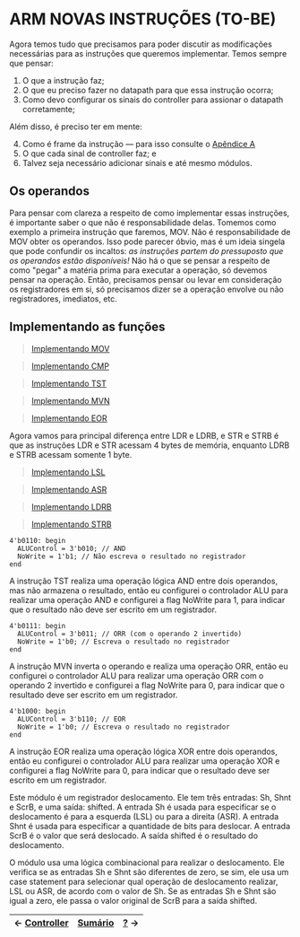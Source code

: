 # ARM NOVAS INSTRUÇÕES (TO-BE)

Agora temos tudo que precisamos para poder discutir as modificações necessárias para as instruções que queremos implementar. Temos sempre que pensar:

1. O que a instrução faz;
2. O que eu preciso fazer no datapath para que essa instrução ocorra;
3. Como devo configurar os sinais do controller para assionar o datapath corretamente;

Além disso, é preciso ter em mente:

4. Como é frame da instrução — para isso consulte o [Apêndice A](https://github.com/Batchuka/Projeto-ARM-Single-Cycle-IFES/blob/main/Documenta%C3%A7%C3%A3o/1%20%E2%80%94%20INTRODU%C3%87%C3%83O%20e%20APENDICES/A%20%E2%80%94%20FRAME%20DAS%20NOVAS%20INSTRU%C3%87%C3%95ES.md#a---novas-instru%C3%A7%C3%B5es)
5. O que cada sinal de controller faz; e
6. Talvez seja necessário adicionar sinais e até mesmo módulos.

## Os operandos

Para pensar com clareza a respeito de como implementar essas instruções, é importante saber o que não é responsabilidade delas. Tomemos como exemplo a primeira instrução que faremos, MOV. Não é responsabilidade de MOV obter os operandos. Isso pode parecer óbvio, mas é um ideia singela que pode confundir os incaltos: *as instruções partem do pressuposto que os operandos estão disponíveis!* Não há o que se pensar a respeito de como "pegar" a matéria prima para executar a operação, só devemos pensar na operação. Então, precisamos pensar ou levar em consideração os registradores em si, só precisamos dizer se a operação envolve ou não registradores, imediatos, etc.


## Implementando as funções

> [Implementando MOV](https://github.com/Batchuka/Projeto-ARM-Single-Cycle-IFES/blob/main/Documenta%C3%A7%C3%A3o/3%20%E2%80%94%20AS%20NOVAS%20INSTRU%C3%87%C3%95ES%20TO-BE/mov.md#implementando-mov)

> [Implementando CMP]()

> [Implementando TST]()

> [Implementando MVN]()

> [Implementando EOR]()

Agora vamos para  principal diferença entre LDR e LDRB, e STR e STRB é que as instruções LDR e STR acessam 4 bytes de memória, enquanto LDRB e STRB acessam somente 1 byte.

> [Implementando LSL]()

> [Implementando ASR]()

> [Implementando LDRB]()

> [Implementando STRB]()




```
4'b0110: begin
  ALUControl = 3'b010; // AND
  NoWrite = 1'b1; // Não escreva o resultado no registrador
end
```

A instrução TST realiza uma operação lógica AND entre dois operandos, mas não armazena o resultado, então eu configurei o controlador ALU para realizar uma operação AND e configurei a flag NoWrite para 1, para indicar que o resultado não deve ser escrito em um registrador.

```
4'b0111: begin
  ALUControl = 3'b011; // ORR (com o operando 2 invertido)
  NoWrite = 1'b0; // Escreva o resultado no registrador
end
```

A instrução MVN inverta o operando e realiza uma operação ORR, então eu configurei o controlador ALU para realizar uma operação ORR com o operando 2 invertido e configurei a flag NoWrite para 0, para indicar que o resultado deve ser escrito em um registrador.

```
4'b1000: begin
  ALUControl = 3'b110; // EOR
  NoWrite = 1'b0; // Escreva o resultado no registrador
end
```

A instrução EOR realiza uma operação lógica XOR entre dois operandos, então eu configurei o controlador ALU para realizar uma operação XOR e configurei a flag NoWrite para 0, para indicar que o resultado deve ser escrito em um registrador.



Este módulo é um registrador deslocamento. Ele tem três entradas: Sh, Shnt e ScrB, e uma saída: shifted. A entrada Sh é usada para especificar se o deslocamento é para a esquerda (LSL) ou para a direita (ASR). A entrada Shnt é usada para especificar a quantidade de bits para deslocar. A entrada ScrB é o valor que será deslocado. A saída shifted é o resultado do deslocamento.

O módulo usa uma lógica combinacional para realizar o deslocamento. Ele verifica se as entradas Sh e Shnt são diferentes de zero, se sim, ele usa um case statement para selecionar qual operação de deslocamento realizar, LSL ou ASR, de acordo com o valor de Sh. Se as entradas Sh e Shnt são igual a zero, ele passa o valor original de ScrB para a saída shifted.



|$\leftarrow$ [Controller](https://github.com/Batchuka/Projeto-ARM-Single-Cycle-IFES/blob/main/Documenta%C3%A7%C3%A3o/2%20%E2%80%94%20ARM%20SINGLE%20CYCLE%20AS-IS/Controller.md#controler) | [Sumário](https://github.com/Batchuka/Projeto-ARM-Single-Cycle-IFES#sum%C3%A1rio) | [?]() $\rightarrow$|
|-|-|-|
